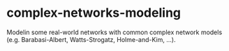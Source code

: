 # complex-networks-modeling
Modelin some real-world networks with common complex network models (e.g. Barabasi-Albert, Watts-Strogatz, Holme-and-Kim, ...).
